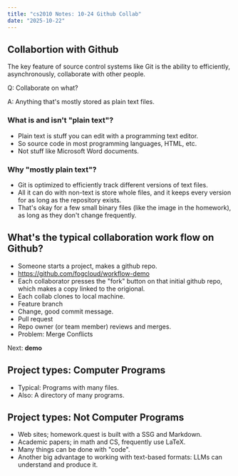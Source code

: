 ```yaml
---
title: "cs2010 Notes: 10-24 Github Collab"
date: "2025-10-22"
---
```


## Collabortion with Github

The key feature of source control systems like Git is the ability to
efficiently, asynchronously, collaborate with other people.

Q: Collaborate on what?

A: Anything that's mostly stored as plain text files.

### What is and isn't "plain text"?

- Plain text is stuff you can edit with a programming text editor.
- So source code in most programming languages, HTML, etc.
- Not stuff like Microsoft Word documents.

### Why "mostly plain text"?

- Git is optimized to efficiently track different versions of text files.
- All it can do with non-text is store whole files, and it keeps every version
for as long as the repository exists.
- That's okay for a few small binary files (like the image in the homework), as
long as they don't change frequently.

## What's the typical collaboration work flow on Github?

- Someone starts a project, makes a github repo.
- <https://github.com/fogcloud/workflow-demo>
- Each collaborator presses the "fork" button on that initial github
  repo, which makes a copy linked to the origional.
- Each collab clones to local machine.
- Feature branch
- Change, good commit message.
- Pull request
- Repo owner (or team member) reviews and merges.
- Problem: Merge Conflicts

Next: **demo**

## Project types: Computer Programs

- Typical: Programs with many files.
- Also: A directory of many programs.

## Project types: Not Computer Programs

- Web sites; homework.quest is built with a SSG and Markdown.
- Academic papers; in math and CS, frequently use LaTeX.
- Many things can be done with "code".
- Another big advantage to working with text-based formats:
  LLMs can understand and produce it.
